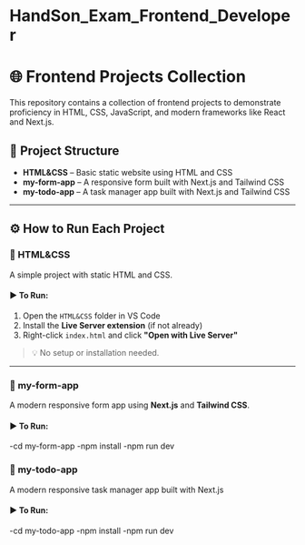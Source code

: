 # HandSon_Exam_Frontend_Developer

# 🌐 Frontend Projects Collection

This repository contains a collection of frontend projects to demonstrate proficiency in HTML, CSS, JavaScript, and modern frameworks like React and Next.js.

## 📁 Project Structure

- **HTML&CSS** – Basic static website using HTML and CSS  
- **my-form-app** – A responsive form built with Next.js and Tailwind CSS  
- **my-todo-app** – A task manager app built with Next.js and Tailwind CSS 

---

## ⚙️ How to Run Each Project

### 📂 HTML&CSS

A simple project with static HTML and CSS.

#### ▶️ To Run:

1. Open the `HTML&CSS` folder in VS Code
2. Install the **Live Server extension** (if not already)
3. Right-click `index.html` and click **"Open with Live Server"**

> 💡 No setup or installation needed.

---

### 📂 my-form-app

A modern responsive form app using **Next.js** and **Tailwind CSS**.

#### ▶️ To Run:
-cd my-form-app
-npm install
-npm run dev

### 📂 my-todo-app

A modern responsive task manager app built with Next.js 

#### ▶️ To Run:
-cd my-todo-app
-npm install
-npm run dev
